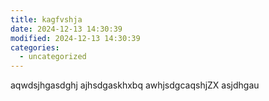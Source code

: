```yaml
---
title: kagfvshja
date: 2024-12-13 14:30:39
modified: 2024-12-13 14:30:39
categories:
  - uncategorized
---
```



<!-- wp:paragraph -->
<p>aqwdsjhgasdghj ajhsdgaskhxbq awhjsdgcaqshjZX asjdhgau</p>
<!-- /wp:paragraph -->